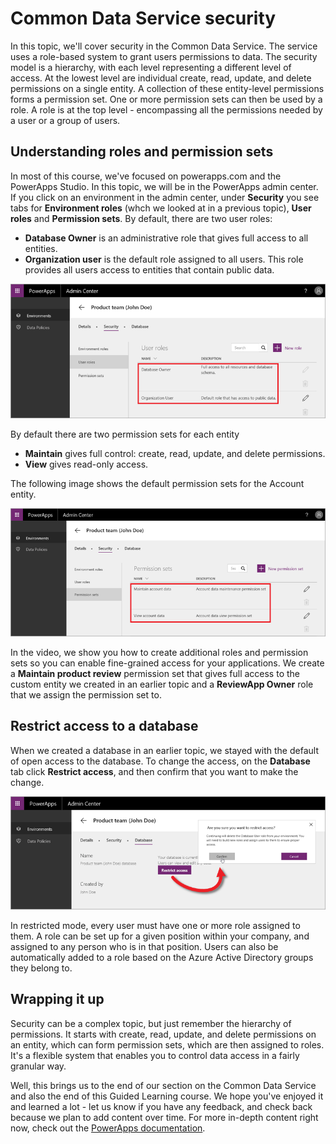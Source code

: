 <properties
   pageTitle="Common Data Service security | Microsoft PowerApps"
   description="Use role-based security to control access to entities"
   services=""
   suite="powerapps"
   documentationCenter="na"
   authors="mgblythe"
   manager="anneta"
   editor=""
   tags=""
   featuredVideoId="uwm8ghMUCeI"
   courseDuration="8m"/>

<tags
   ms.service="powerapps"
   ms.devlang="na"
   ms.topic="get-started-article"
   ms.tgt_pltfrm="na"
   ms.workload="na"
   ms.date="12/09/2016"
   ms.author="mblythe"/>

# Common Data Service security
In this topic, we'll cover security in the Common Data Service. The service uses a role-based system to grant users permissions to data. The security model is a hierarchy, with each level representing a different level of access. At the lowest level are individual create, read, update, and delete permissions on a single entity. A collection of these entity-level permissions forms a permission set. One or more permission sets can then be used by a role. A role is at the top level - encompassing all the permissions needed by a user or a group of users.

## Understanding roles and permission sets
In most of this course, we've focused on powerapps.com and the PowerApps Studio. In this topic, we will be in the PowerApps admin center. If you click on an environment in the admin center, under **Security** you see tabs for **Environment roles** (whch we looked at in a previous topic), **User roles** and **Permission sets**. By default, there are two user roles:

- **Database Owner** is an administrative role that gives full access to all entities.
- **Organization user** is the default role assigned to all users. This role provides all users access to entities that contain public data.

![Admin center user roles](./media/learning-common-data-service-security/user-roles.png)

By default there are two permission sets for each entity 

- **Maintain** gives full control: create, read, update, and delete permissions.
- **View** gives read-only access.

The following image shows the default permission sets for the Account entity. 

![Admin center permission sets](./media/learning-common-data-service-security/permission-sets.png)

In the video, we show you how to create additional roles and permission sets so you can enable fine-grained access for your applications. We create a **Maintain product review** permission set that gives full access to the custom entity we created in an earlier topic and a **ReviewApp Owner** role that we assign the permission set to.  

## Restrict access to a database
When we created a database in an earlier topic, we stayed with the default of open access to the database. To change the access, on the **Database** tab click **Restrict access**, and then confirm that you want to make the change.

![Restrict database access](./media/learning-common-data-service-security/restrict-access.png)

In restricted mode, every user must have one or more role assigned to them. A role can be set up for a given position within your company, and assigned to any person who is in that position. Users can also be automatically added to a role based on the Azure Active Directory groups they belong to.

## Wrapping it up

Security can be a complex topic, but just remember the hierarchy of permissions. It starts with create, read, update, and delete permissions on an entity, which can form permission sets, which are then assigned to roles. It's a flexible system that enables you to control data access in a fairly granular way. 

Well, this brings us to the end of our section on the Common Data Service and also the end of this Guided Learning course. We hope you've enjoyed it and learned a lot - let us know if you have any feedback, and check back because we plan to add content over time. For more in-depth content right now, check out the [PowerApps documentation](https://powerapps.microsoft.com/tutorials/getting-started/). 

